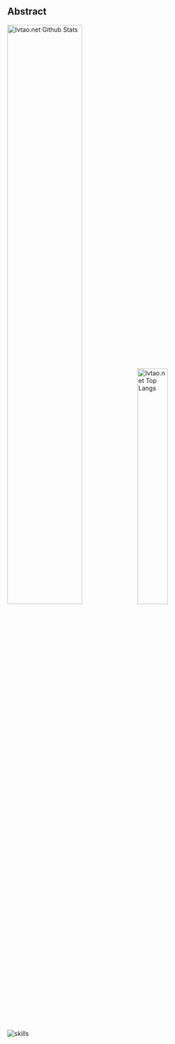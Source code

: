 ## Abstract
<p>
  <img src="https://github-readme-stats.vercel.app/api?username=lvtao-net&show_icons=true&hide_border=true" alt="lvtao.net Github Stats" width="58%" />
  <img src="https://github-readme-stats.vercel.app/api/top-langs/?username=lvtao-net&layout=compact&hide_border=true&langs_count=10" alt="lvtao.net Top Langs" width="37%" /> 
</p>

<p style="text-align: center">
  
![skills](https://skillicons.dev/icons?i=go,php,html,css,nodejs,java,linux,nginx,mysql,redis,ps,postgres,sqlite,idea,vim,vscode,bots,git,c,cs,cpp,laravel,wordpress,dotnet,py,svg,tauri,vite,vue,webpack,js,ts,bootstrap,gradle,maven,md,react,bash,docker,cloudflare,github,mongodb,ae,ai,pr)

</p>
